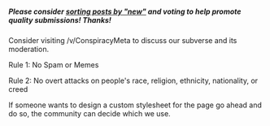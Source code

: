 ##### Please consider [sorting posts by "new"](https://voat.co/v/Conspiracy/new) and voting to help promote quality submissions! Thanks!

Consider visiting /v/ConspiracyMeta to discuss our subverse and its moderation.

Rule 1: No Spam or Memes

Rule 2: No overt attacks on people's race, religion, ethnicity, nationality, or creed

If someone wants to design a custom stylesheet for the page go ahead and do so,  the community can decide which we use. 
